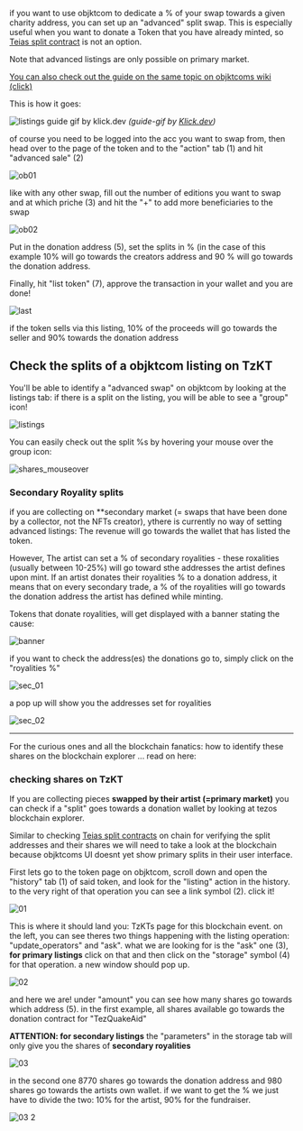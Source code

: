 if you want to use objktcom to dedicate a % of your swap towards a given charity address, you can set up an "advanced" split swap. 
This is especially useful when you want to donate a Token that you have already minted, so [Teias split contract](https://github.com/teia-community/teia-docs/wiki/Collab-contract-Guide#setting-up-a-contract-for-fundraisers) is not an option.

Note that advanced listings are only possible on primary market.

[You can also check out the guide on the same topic on objktcoms wiki (click)](https://docs.objkt.com/product/product-guides/token-buy-sell/advanced-sale)



This is how it goes:

![listings guide gif by klick.dev](https://user-images.githubusercontent.com/97635650/219485699-9296ae81-e8c5-42b1-b70c-f0080aafd1b4.PNG)
*(guide-gif by [Klick.dev](https://twitter.com/klickdotdev))*

of course you need to be logged into the acc you want to swap from, then head over to the page of the token and to the "action" tab (1) and hit "advanced sale" (2)

![ob01](https://user-images.githubusercontent.com/97635650/194743600-a4ee2aa3-fde7-4890-a70e-7ad78fea8cd7.JPG)

like with any other swap, fill out the number of editions you want to swap and at which priche (3) and hit the "+" to add more beneficiaries to the swap

![ob02](https://user-images.githubusercontent.com/97635650/194743602-e333e413-7416-4fe0-9ce2-e8c7c211a466.JPG)

Put in the donation address (5), set the splits in % (in the case of this example 10% will go towards the creators address and 90 % will go towards the donation address.

Finally, hit "list token" (7), approve the transaction in your wallet and you are done!

![last](https://user-images.githubusercontent.com/97635650/217669931-bad917b7-3b0b-47d3-b691-3642da80a9ca.PNG)



if the token sells via this listing, 10% of the proceeds will go towards the seller and 90% towards the donation address


## Check the splits of a objktcom listing on TzKT


You'll be able to identify a "advanced swap" on objktcom by looking at the listings tab: if there is a split on the listing, you will be able to see a "group" icon!

![listings](https://user-images.githubusercontent.com/97635650/219139084-63cc0ac6-7f91-4642-b8b0-abe49fcc5a18.PNG)


You can easily check out the split %s by hovering your mouse over the group icon:

![shares_mouseover](https://user-images.githubusercontent.com/97635650/219139056-a5b0f24e-e8b9-4efa-913b-5a2c4adce54c.PNG)

### Secondary Royality splits

if you are collecting on **secondary market (= swaps that have been done by a collector, not the NFTs creator), ythere is currently no way of setting advanced listings: The revenue will go towards the wallet that has listed the token. 

However, The artist can set a % of secondary royalities - these roxalities (usually between 10-25%) will go toward sthe addresses the artist defines upon mint. If an artist donates their royalities % to a donation address, it means that on every secondary trade, a % of the royalities will go towards the donation address the artist has defined while minting.

Tokens that donate royalities, will get displayed with a banner stating the cause:

![banner](https://user-images.githubusercontent.com/97635650/218900430-cef5c714-3013-4bb1-968a-8f3c642947ae.PNG)


if you want to check the address(es) the donations go to, simply click on the "royalities %"

![sec_01](https://user-images.githubusercontent.com/97635650/218901055-5f96476d-6dfc-4569-915b-f2170bbb3adb.PNG)


a pop up will show you the addresses set for royalities

![sec_02](https://user-images.githubusercontent.com/97635650/218901134-05988df1-c1c5-47e2-a4c8-6bc37decfe1e.PNG)


***


For the curious ones and all the blockchain fanatics: how to identify these shares on the blockchain explorer ... read on here:


### checking shares on TzKT

If you are collecting pieces **swapped by their artist (=primary market)** you can check if a "split" goes towards a donation wallet by looking at tezos blockchain explorer.

Similar to checking [Teias split contracts](https://github.com/teia-community/teia-docs/wiki/Collab-contract-Guide#how-to-verify-collab-contract-splits-with-tzkt) on chain for verifying the split addresses and their shares we will need to take a look at the blockchain because objktcoms UI doesnt yet show primary splits in their user interface.

First lets go to the token page on objktcom, scroll down and open the "history" tab (1) of said token, and look for the "listing" action in the history. to the very right of that operation you can see a link symbol (2). click it!

![01](https://user-images.githubusercontent.com/97635650/218350883-a459b700-8e50-4363-b8b9-4484f395f15a.PNG)


This is where it should land you: TzKTs page for this blockchain event. on the left, you can see theres two things happening with the listing operation: "update_operators" and "ask". what we are looking for is the "ask" one (3), **for primary listings** click on that and then click on the "storage" symbol (4) for that operation. a new window should pop up.

![02](https://user-images.githubusercontent.com/97635650/218350870-248fd09c-5413-4f70-b2ff-898bdbc16c2d.PNG)

and here we are! under "amount" you can see how many shares go towards which address (5). in the first example, all shares available go towards the donation contract for "TezQuakeAid"


**ATTENTION: for secondary listings** the "parameters" in the storage tab will only give you the shares of **secondary royalities** 



![03](https://user-images.githubusercontent.com/97635650/218350856-d1743d75-c77d-40cc-b565-39db3dd5b2bd.PNG)

in the second one 8770 shares go towards the donation address and 980 shares go towards the artists own wallet. if we want to get the % we just have to divide the two: 10% for the artist, 90% for the fundraiser.

![03 2](https://user-images.githubusercontent.com/97635650/218350819-b6522a54-ebd2-4359-bd9e-c6d3faa3ff19.PNG)





